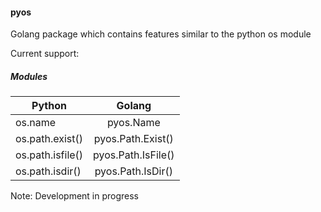 #### pyos

Golang package which contains features similar to the python os module

Current support:

##### Modules

| Python  | Golang |
| ------- |:------:|
| os.name | pyos.Name |
| os.path.exist() | pyos.Path.Exist() |
| os.path.isfile() | pyos.Path.IsFile() |
| os.path.isdir() | pyos.Path.IsDir() |



Note: Development in progress